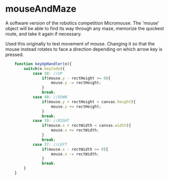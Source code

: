 # mouseAndMaze
A software version of the robotics competition Micromouse. The 'mouse' object will be able to find its way through any maze, memorize the quickest route, and take it again if necessary.

Used this originally to test movement of mouse. 
Changing it so that the mouse instead rotates to face a direction depending on which arrow key is pressed. 
```javascript
    function keyUpHandler(e){
        switch(e.keyCode){
            case 38: //UP
                if(mouse.y - rectHeight >= 0){
                    mouse.y -= rectHeight;
                }
                break;
            case 40: //DOWN
                if(mouse.y + rectHeight < canvas.height){
                    mouse.y += rectHeight;
                }
                break;
            case 39: //RIGHT
                if(mouse.x + rectWidth < canvas.width){
                    mouse.x += rectWidth;
                }
                break;
            case 37: //LEFT
                if(mouse.x - rectWidth >= 0){
                    mouse.x -= rectWidth;
                }
                break;
        }
    }
```
